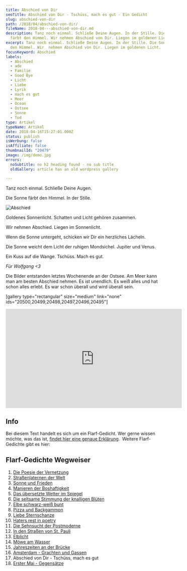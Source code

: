 ```yaml
---
title: Abschied von Dir
seoTitle: Abschied von Dir - Tschüss, mach es gut - Ein Gedicht
slug: abschied-von-dir
path: /2018/04/abschied-von-dir/
fileName: 2018-04---abschied-von-dir.md
description: Tanz noch einmal. Schließe Deine Augen. In der Stille. Die Sonne
  färbt den Himmel. Wir nehmen Abschied von Dir. Liegen im goldenen Licht.
excerpt: Tanz noch einmal. Schließe Deine Augen. In der Stille. Die Sonne färbt
  den Himmel. Wir  nehmen Abschied von Dir. Liegen im goldenen Licht.
focusKeyword: Abschied
labels:
  - Abschied
  - ade
  - Familie
  - Good Bye
  - Licht
  - Liebe
  - Lyrik
  - mach es gut
  - Meer
  - Ocean
  - Ostsee
  - Sonne
  - Tod
type: Artikel
typeName: Artikel
date: 2018-04-16T15:27:01.000Z
status: publish
isWerbung: false
isAffiliate: false
thumbnailId: "20479"
image: /img/demo.jpg
errors:
  noSubtitle: no h2 heading found - no sub title
  oldGallery: article has an old wordpress gallery
  
---
```


Tanz noch einmal. Schließe Deine Augen.

Die Sonne färbt den Himmel. In der Stille.

![Abschied](http://cardamonchai.com/wp-content/uploads/2018/04/Wolfgang-400x267.jpg)

Goldenes Sonnenlicht. Schatten und Licht gehören zusammen.

Wir nehmen Abschied. Liegen im Sonnenlicht.

Wenn die Sonne untergeht, schicken wir Dir ein herzliches Lächeln.

Die Sonne weicht dem Licht der ruhigen Mondsichel. Jupiter und Venus.

Ein Kuss auf die Wange. Tschüss. Mach es gut.

_Für Wolfgang &lt;3_

Die Bilder entstanden letztes Wochenende an der Ostsee. Am Meer kann man am
besten Abschied nehmen. Es ist unendlich. Es weiß alles und hat schon alles
erlebt. Es war schon überall und wird überall sein.

[gallery type="rectangular" size="medium" link="none"
ids="20500,20499,20498,20497,20496,20495"]

<iframe src="https://www.youtube.com/embed/k_uHkAngzHw" width="560" height="315" frameborder="0" allowfullscreen="allowfullscreen"></iframe>

## Info

Bei diesem Text handelt es sich um ein Flarf-Gedicht. Wer gerne wissen möchte,
was das ist,
[findet hier eine genaue Erklärung](/2016/03/flarf-inspiration-aus-dem-internet-die-poesie-der-vernetzung/).
 Weitere Flarf-Gedichte gibt es hier:

## Flarf-Gedichte Wegweiser

1.  [Die Poesie der Vernetzung](/2016/03/flarf-inspiration-aus-dem-internet-die-poesie-der-vernetzung/)
1.  [Straßenlaternen der Welt](/2016/03/strassenlaternen-der-welt-eine-romantische-bildergalerie/)
1.  [Sonne und Frieden](/2016/03/sonne-und-frieden/)
1.  [Manieren der Boshaftigkeit](/2016/04/manieren-der-boshaftigkeit/)
1.  [Das übersetzte Wetter im Spiegel](/2016/05/das-uebersetzte-wetter-im-spiegel/)
1.  [Die seltsame Stimmung der knalligen Blüten](/2016/10/die-seltsame-stimmung-der-knalligen-blueten/)
1.  [Elbe schwarz-weiß bunt](/2017/01/elbe-schwarz-weiss-bunt-bildergalerie-mit-flarfgedicht/)
1.  [Pizza und Backgammon](/2017/01/drei-koenige/)
1.  [Liebe Sternschanze](/2017/01/liebe-sternschanze/)
1.  [Haters rest in poetry](/2017/02/haters-rest-in-poetry/)
1.  [Die Sehnsucht der Postmoderne](/2017/02/die-sehnsucht-der-postmoderne/)
1.  [In den Straßen von St. Pauli](/2017/02/dauerregen-stpauli/)
1.  [Elblicht](/2018/01/elblicht-flarfgedicht-zum-jahresanfang/)
1.  [Möwe am Wasser](/2018/01/moewe-am-wasser/)
1.  [Jahreszeiten an der Brücke](/2018/02/ein-fleet-im-verlauf-der-jahreszeiten/)
1.  [Amsterdam - Grachten und Gassen](/2018/03/amsterdam/)
1.  Abschied von Dir - Tschüss, mach es gut
1.  [Erster Mai - Gegensätze](/2018/05/erster-mai-gegensaetze/)

  